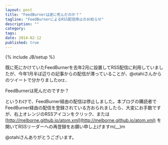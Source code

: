 ```yaml
---
layout: post
title: "FeedBurnerは遂に死んだのか？"
tagline: "FeedBurnerによるRSS配信停止のお知らせ"
description: ""
category: 
tags: 
date: 2014-02-12
published: true
---
```

{% include JB/setup %}

既に死にかけていたFeedBurnerを去年2月に設置してRSS配信に利用していましたが、今年1月半ば辺りの記事からの配信が滞っていることが、@otahiさんからのツイートで分かりましたorz..

FeedBurnerは死んだのですか？

というわけで、FeedBurner経由の配信は停止しました。本ブログの購読者でFeedBurner経由の配信を登録されている方おられましたら、大変にお手数ですが、右上オレンジのRSSアイコンをクリック、または [http://melborne.github.io/atom.xml](http://melborne.github.io/atom.xml) を開いてRSSリーダーへの再登録をお願い申し上げますm(__)m

@otahiさんありがとうございます。

